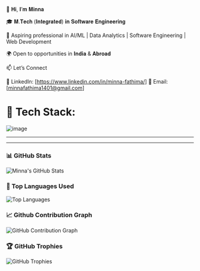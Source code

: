 👋 𝐇𝐢, 𝐈’𝐦 𝐌𝐢𝐧𝐧𝐚

🎓 𝐌.𝐓𝐞𝐜𝐡 (𝐈𝐧𝐭𝐞𝐠𝐫𝐚𝐭𝐞𝐝) 𝐢𝐧 𝐒𝐨𝐟𝐭𝐰𝐚𝐫𝐞 𝐄𝐧𝐠𝐢𝐧𝐞𝐞𝐫𝐢𝐧𝐠

💼 Aspiring professional in AI/ML | Data Analytics | Software Engineering | Web Development
 
🌍 Open to opportunities in 𝐈𝐧𝐝𝐢𝐚 & 𝐀𝐛𝐫𝐨𝐚𝐝


📫 Let’s Connect

🔗 LinkedIn: [https://www.linkedin.com/in/minna-fathima/]
📧 Email: [minnafathima1401@gmail.com]
      

# 🔧 Tech Stack:

![image](https://github.com/user-attachments/assets/4b0fb056-64c5-4383-b0b4-9689de1a0a97)


---

---

### 📊 GitHub Stats

![Minna's GitHub Stats](https://github-readme-stats.vercel.app/api?username=MinnaFathima&show_icons=true&theme=tokyonight)

### 🧠 Top Languages Used 

![Top Languages](https://github-readme-stats.vercel.app/api/top-langs/?username=MinnaFathima&layout=compact&theme=tokyonight)


### 📈 Github Contribution Graph

![GitHub Contribution Graph](https://github-readme-activity-graph.vercel.app/graph?username=MinnaFathima&theme=tokyo-night)

### 🏆 GitHub Trophies

![GitHub Trophies](https://github-profile-trophy.vercel.app/?username=MinnaFathima&theme=monokai)
